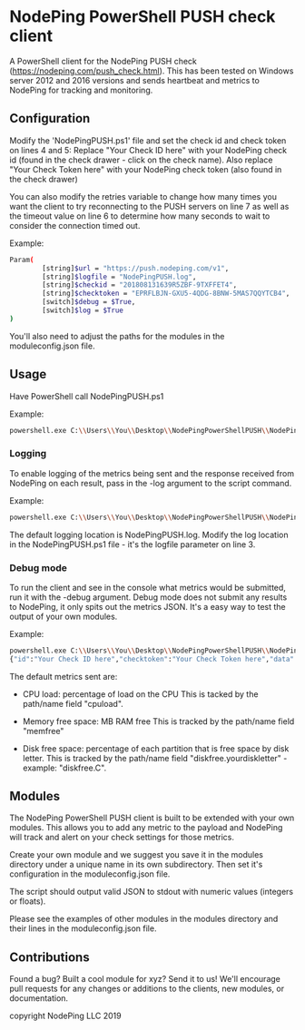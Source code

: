# NodePing PowerShell PUSH check client

A PowerShell client for the NodePing PUSH check (<https://nodeping.com/push_check.html>).
This has been tested on Windows server 2012 and 2016 versions and sends heartbeat and metrics to NodePing for tracking and monitoring.

## Configuration

Modify the 'NodePingPUSH.ps1' file and set the check id and check token on lines 4 and 5:
Replace "Your Check ID here" with your NodePing check id (found in the check drawer  - click on the check name).
Also replace "Your Check Token here" with your NodePing check token (also found in the check drawer)

You can also modify the retries variable to change how many times you want the client to try reconnecting to the PUSH servers on line 7 as well as the timeout value on line 6 to determine how many seconds to wait to consider the connection timed out.

Example:

```sh
Param(
        [string]$url = "https://push.nodeping.com/v1",
        [string]$logfile = "NodePingPUSH.log",
        [string]$checkid = "201808131639R5ZBF-9TXFFET4",
        [string]$checktoken = "EPRFLBJN-GXU5-4QDG-8BNW-5MAS7QQYTCB4",
        [switch]$debug = $True,
        [switch]$log = $True
)
```

You'll also need to adjust the paths for the modules in the moduleconfig.json file.

## Usage

Have PowerShell call NodePingPUSH.ps1

Example:

```sh
powershell.exe C:\\Users\\You\\Desktop\\NodePingPowerShellPUSH\\NodePingPUSH.ps1
```

### Logging

To enable logging of the metrics being sent and the response received from NodePing on each result, pass in the -log argument to the script command.

Example:

```sh
powershell.exe C:\\Users\\You\\Desktop\\NodePingPowerShellPUSH\\NodePingPUSH.ps1 -log
```

The default logging location is NodePingPUSH.log.  Modify the log location in the NodePingPUSH.ps1 file - it's the logfile parameter on line 3.

### Debug mode

To run the client and see in the console what metrics would be submitted, run it with the -debug argument. Debug mode does not submit any results to NodePing, it only spits out the metrics JSON. It's a easy way to test the output of your own modules.

Example:

```sh
powershell.exe C:\\Users\\You\\Desktop\\NodePingPowerShellPUSH\\NodePingPUSH.ps1 -debug
{"id":"Your Check ID here","checktoken":"Your Check Token here","data":{"memfree":12403,"cpuload":0.46,"diskfree":{ "C":0.05,"D":1}}}
```

The default metrics sent are:

* CPU load: percentage of load on the CPU
This is tacked by the path/name field "cpuload".

* Memory free space: MB RAM free
This is tracked by the path/name field "memfree"

* Disk free space: percentage of each partition that is free space by disk letter.
This is tracked by the path/name field "diskfree.yourdiskletter" - example: "diskfree.C".

## Modules

The NodePing PowerShell PUSH client is built to be extended with your own modules. This allows you to add any metric to the payload and NodePing will track and alert on your check settings for those metrics.

Create your own module and we suggest you save it in the modules directory under a unique name in its own subdirectory.  Then set it's configuration in the moduleconfig.json file.

The script should output valid JSON to stdout with numeric values (integers or floats).

Please see the examples of other modules in the modules directory and their lines in the moduleconfig.json file.

## Contributions

Found a bug? Built a cool module for xyz? Send it to us!
We'll encourage pull requests for any changes or additions to the clients, new modules, or documentation.

copyright NodePing LLC 2019
